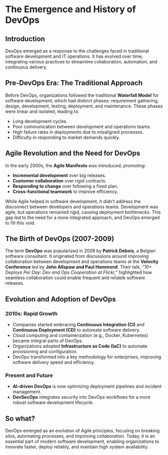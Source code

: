 # The Emergence and History of DevOps

## Introduction
DevOps emerged as a response to the challenges faced in traditional software development and IT operations. It has evolved over time, integrating various practices to streamline collaboration, automation, and continuous delivery.

## Pre-DevOps Era: The Traditional Approach
Before DevOps, organizations followed the traditional **Waterfall Model** for software development, which had distinct phases: requirement gathering, design, development, testing, deployment, and maintenance. These phases were linear and isolated, leading to:
- Long development cycles.
- Poor communication between development and operations teams.
- High failure rates in deployments due to misaligned processes.
- Difficulty in responding to market demands quickly.

## Agile Revolution and the Need for DevOps
In the early 2000s, the **Agile Manifesto** was introduced, promoting:
- **Incremental development** over big releases.
- **Customer collaboration** over rigid contracts.
- **Responding to change** over following a fixed plan.
- **Cross-functional teamwork** to improve efficiency.

While Agile helped in software development, it didn’t address the disconnect between developers and operations teams. Development was agile, but operations remained rigid, causing deployment bottlenecks. This gap led to the need for a more integrated approach, and DevOps emerged to fill this void.

## The Birth of DevOps (2007-2009)
The term **DevOps** was popularized in 2009 by **Patrick Debois**, a Belgian software consultant. It originated from discussions around improving collaboration between development and operations teams at the **Velocity Conference** led by **John Allspaw and Paul Hammond**. Their talk, *“10+ Deploys Per Day: Dev and Ops Cooperation at Flickr,”* highlighted how seamless collaboration could enable frequent and reliable software releases.

## Evolution and Adoption of DevOps
### 2010s: Rapid Growth
- Companies started embracing **Continuous Integration (CI)** and **Continuous Deployment (CD)** to automate software delivery.
- Cloud computing and containerization (e.g., Docker, Kubernetes) became integral parts of DevOps.
- Organizations adopted **Infrastructure as Code (IaC)** to automate provisioning and configuration.
- DevOps transformed into a key methodology for enterprises, improving software delivery speed and efficiency.

### Present and Future
- **AI-driven DevOps** is now optimizing deployment pipelines and incident management.
- **DevSecOps** integrates security into DevOps workflows for a more robust software development lifecycle.


## So what?
DevOps emerged as an evolution of Agile principles, focusing on breaking silos, automating processes, and improving collaboration. Today, it is an essential part of modern software development, enabling organizations to innovate faster, deploy reliably, and maintain high system availability.

